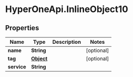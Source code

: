 # HyperOneApi.InlineObject10

## Properties
Name | Type | Description | Notes
------------ | ------------- | ------------- | -------------
**name** | **String** |  | [optional] 
**tag** | [**Object**](.md) |  | [optional] 
**service** | **String** |  | 



